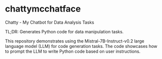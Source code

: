 # chattymcchatface
Chatty - My Chatbot for Data Analysis Tasks

TL;DR:
Generates Python code for data manipulation tasks.

This repository demonstrates using the Mistral-7B-Instruct-v0.2 large language model (LLM) for code generation tasks. The code showcases how to prompt the LLM to write Python code based on user instructions.
